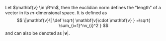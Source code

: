 
Let $\mathbf{v} \in \R^m$, then the euclidian norm defines the "length" of a vector in its $m$-dimensional space. It is defined as 
$$
\|\mathbf{v}\| \def \sqrt{ \mathbf{v}\cdot \mathbf{v}  } =\sqrt{ \sum_{i=1}^nv_{i}^2 }
$$
and can also be denoted as $|\mathbf{v}|$.

